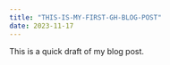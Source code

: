 ```yaml
---
title: "THIS-IS-MY-FIRST-GH-BLOG-POST"
date: 2023-11-17
---
```

This is a quick draft of my blog post. 
